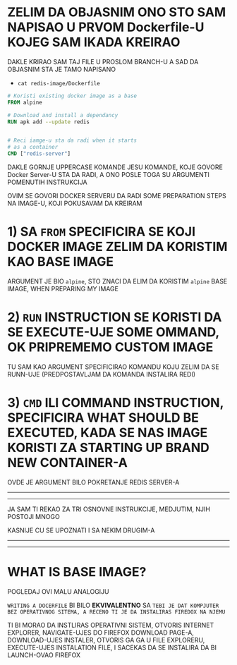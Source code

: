 # ZELIM DA OBJASNIM ONO STO SAM NAPISAO U PRVOM Dockerfile-U KOJEG SAM IKADA KREIRAO

DAKLE KRIRAO SAM TAJ FILE U PROSLOM BRANCH-U A SAD DA OBJASNIM STA JE TAMO NAPISANO

- `cat redis-image/Dockerfile`

```dockerfile
# Koristi existing docker image as a base
FROM alpine

# Download and install a dependancy
RUN apk add --update redis


# Reci iamge-u sta da radi when it starts
# as a container
CMD ["redis-server"]
```

DAKLE GORNJE UPPERCASE KOMANDE JESU KOMANDE, KOJE GOVORE Docker Server-U STA DA RADI, A ONO POSLE TOGA SU ARGUMENTI POMENUTIH INSTRUKCIJA

OVIM SE GOVORI DOCKER SERVERU DA RADI SOME PREPARATION STEPS NA IMAGE-U, KOJI POKUSAVAM DA KREIRAM

# 1) SA `FROM` SPECIFICIRA SE KOJI DOCKER IMAGE ZELIM DA KORISTIM KAO BASE IMAGE

ARGUMENT JE BIO `alpine`, STO ZNACI DA ELIM DA KORISTIM `alpine` BASE IMAGE, WHEN PREPARING MY IMAGE

# 2) `RUN` INSTRUCTION SE KORISTI DA SE EXECUTE-UJE SOME OMMAND, OK PRIPREMEMO CUSTOM IMAGE

TU SAM KAO ARGUMENT SPECIFICIRAO KOMANDU KOJU ZELIM DA SE RUNN-UJE (PREDPOSTAVLJAM DA KOMANDA INSTALIRA REDI)

# 3) `CMD` ILI COMMAND INSTRUCTION, SPECIFICIRA WHAT SHOULD BE EXECUTED, KADA SE NAS IMAGE KORISTI ZA STARTING UP BRAND NEW CONTAINER-A

OVDE JE ARGUMENT BILO POKRETANJE REDIS SERVER-A

***
***

JA SAM TI REKAO ZA TRI OSNOVNE INSTRUKCIJE, MEDJUTIM, NJIH POSTOJI MNOGO

KASNIJE CU SE UPOZNATI I SA NEKIM DRUGIM-A

***
***

# WHAT IS BASE IMAGE?

POGLEDAJ OVI MALU ANALOGIJU

`WRITING A DOCERFILE` BI BILO **EKVIVALENTNO** SA `TEBI JE DAT KOMPJUTER BEZ OPERATIVNOG SITEMA, A RECENO TI JE DA INSTALIRAS FIREDOX NA NJEMU`

TI BI MORAO DA INSTLIRAS OPERATIVNI SISTEM, OTVORIS INTERNET EXPLORER, NAVIGATE-UJES DO FIREFOX DOWNLOAD PAGE-A, DOWNLOAD-UJES INSTALER, OTVORIS GA GA U FILE EXPLORERU, EXECUTE-UJES INSTALATION FILE, I SACEKAS DA SE INSTALIRA DA BI LAUNCH-OVAO FIREFOX